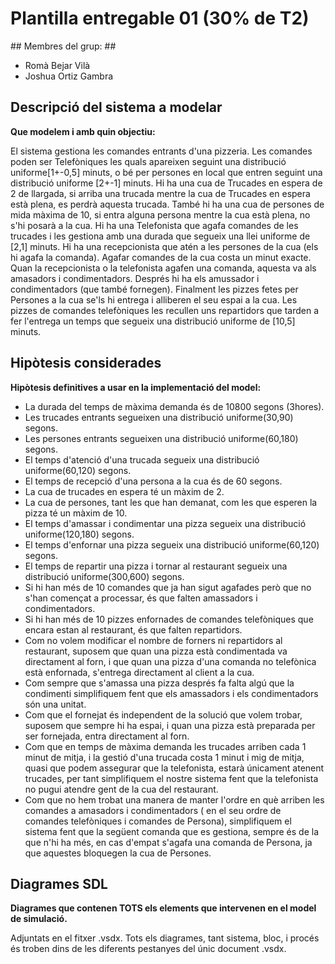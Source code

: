 # Plantilla entregable 01 (30% de T2) #

## Membres del grup: ##

- Romà Bejar Vilà
- Joshua Ortiz Gambra

## Descripció del sistema a modelar ##
**Que modelem i amb quin objectiu:**

El sistema gestiona les comandes entrants d'una pizzeria. Les comandes poden ser Telefòniques les quals apareixen seguint una distribució uniforme[1+-0,5] minuts, o bé per persones en local que entren seguint una distribució uniforme [2+-1] minuts. Hi ha una cua de Trucades en espera de 2 de llargada, si arriba una trucada mentre la cua de Trucades en espera està plena, es perdrà aquesta trucada. També hi ha una cua de persones de mida màxima de 10, si entra alguna persona mentre la cua està plena, no s'hi posarà a la cua. Hi ha una Telefonista que agafa comandes de les trucades i les gestiona amb una durada que segueix una llei uniforme de [2,1] minuts. Hi ha una recepcionista que atén a les persones de la cua (els hi agafa la comanda). Agafar comandes de la cua costa un minut exacte. Quan la recepcionista o la telefonista agafen una comanda, aquesta va als amasadors i condimentadors. Després hi ha els amussador i condimentadors (que també fornegen). Finalment les pizzes fetes per Persones a la cua se'ls hi entrega i alliberen el seu espai a la cua. Les pizzes de comandes telefòniques les recullen uns repartidors que tarden a fer l'entrega un temps que segueix una distribució uniforme de [10,5] minuts.

## Hipòtesis considerades ##
**Hipòtesis definitives a usar en la implementació del model:**

- La durada del temps de màxima demanda és de 10800 segons (3hores).
- Les trucades entrants segueixen una distribució uniforme(30,90) segons.
- Les persones entrants segueixen una distribució uniforme(60,180) segons.
- El temps d'atenció d'una trucada segueix una distribució uniforme(60,120) segons.
- El temps de recepció d'una persona a la cua és de 60 segons.
- La cua de trucades en espera té un màxim de 2.
- La cua de persones, tant les que han demanat, com les que esperen la pizza té un
màxim de 10.
- El temps d'amassar i condimentar una pizza segueix una distribució uniforme(120,180) segons.
- El temps d'enfornar una pizza segueix una distribució uniforme(60,120) segons.
- El temps de repartir una pizza i tornar al restaurant segueix una distribució uniforme(300,600) segons.
- Si hi han més de 10 comandes que ja han sigut agafades però que no s'han començat a processar, és que falten amassadors i condimentadors.
- Si hi han més de 10 pizzes enfornades de comandes telefòniques que encara estan al restaurant, és que falten repartidors.
- Com no volem modificar el nombre de forners ni repartidors al restaurant, suposem que quan una pizza està condimentada va directament al forn, i que quan una pizza d'una comanda no telefònica està enfornada, s'entrega directament al client a la cua.
- Com sempre que s'amassa una pizza després fa falta algú que la condimenti simplifiquem fent que els amassadors i els condimentadors són una unitat.
- Com que el fornejat és independent de la solució que volem trobar, suposem que sempre hi ha espai, i quan una pizza està preparada per ser fornejada, entra directament al forn.
- Com que en temps de màxima demanda les trucades arriben cada 1 minut de mitja, i la gestió d'una trucada costa 1 minut i mig de mitja, quasi que podem assegurar que la telefonista, estarà únicament atenent trucades, per tant simplifiquem el nostre sistema fent que la telefonista no pugui atendre gent de la cua del restaurant.
- Com que no hem trobat una manera de manter l'ordre en què arriben les comandes a amasadors i condimentadors ( en el seu ordre de comandes telefòniques i comandes de Persona), simplifiquem el sistema fent que la següent comanda que es gestiona, sempre és de la que n'hi ha més, en cas d'empat s'agafa una comanda de Persona, ja que aquestes bloquegen la cua de Persones.

## Diagrames SDL ##
**Diagrames que contenen TOTS els elements que intervenen en el model de simulació.**

Adjuntats en el fitxer .vsdx. Tots els diagrames, tant sistema, bloc, i procés és troben dins de les diferents pestanyes del únic document .vsdx.
